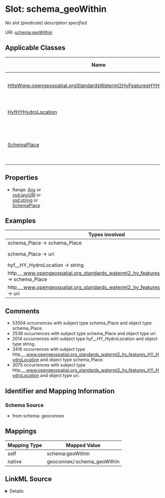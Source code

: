 

# Slot: schema_geoWithin


_No slot (predicate) description specified_





URI: [schema:geoWithin](https://schema.org/geoWithin)



<!-- no inheritance hierarchy -->





## Applicable Classes

| Name | Description | Modifies Slot |
| --- | --- | --- |
| [HttpWww.opengeospatial.orgStandardsWaterml2HyFeaturesHYHydroLocation](../classes/HttpWww.opengeospatial.orgStandardsWaterml2HyFeaturesHYHydroLocation.md) | No class (type) description specified |  no  |
| [HyfHYHydroLocation](../classes/HyfHYHydroLocation.md) | No class (type) description specified |  no  |
| [SchemaPlace](../classes/SchemaPlace.md) | Entities that have a somewhat fixed, physical extension |  no  |







## Properties

* Range: [Any](../classes/Any.md)&nbsp;or&nbsp;<br />[xsd:anyURI](xsd:anyURI)&nbsp;or&nbsp;<br />[xsd:string](xsd:string)&nbsp;or&nbsp;<br />[SchemaPlace](../classes/SchemaPlace.md)






## Examples

| Types involved | Subject | Predicate | Object |
| --- | --- | --- | --- |
| schema_Place → schema_Place | https://geoconnex.us/ref/pws/WY5680122 | schema:geoWithin | https://geoconnex.us/ref/states/56 |
| schema_Place → uri | https://geoconnex.us/ca-gage-assessment/gages/09423350 | schema:geoWithin | https://geoconnex.us/nhdplusv2/huc12/150301020203 |
| hyf__HY_HydroLocation → string | https://geoconnex.us/iow/demo/AL00017 | schema:geoWithin | https://geoconnex.us/ref/hu08/03170008 |
| http___www.opengeospatial.org_standards_waterml2_hy_features_HY_HydroLocation → schema_Place | https://geoconnex.us/ornl/hydrosource/dams/999 | schema:geoWithin | https://geoconnex.us/ref/states/53 |
| http___www.opengeospatial.org_standards_waterml2_hy_features_HY_HydroLocation → uri | https://geoconnex.us/ornl/hydrosource/dams/1 | schema:geoWithin | https://geoconnex.us/nhdplusv2/huc12/102000000000 |


## Comments

* 53554 occurrences with subject type schema_Place and object type schema_Place.
* 2536 occurrences with subject type schema_Place and object type uri.
* 2014 occurrences with subject type hyf__HY_HydroLocation and object type string.
* 3416 occurrences with subject type http___www.opengeospatial.org_standards_waterml2_hy_features_HY_HydroLocation and object type schema_Place.
* 3075 occurrences with subject type http___www.opengeospatial.org_standards_waterml2_hy_features_HY_HydroLocation and object type uri.

## Identifier and Mapping Information







### Schema Source


* from schema: geoconnex




## Mappings

| Mapping Type | Mapped Value |
| ---  | ---  |
| self | schema:geoWithin |
| native | geoconnex/:schema_geoWithin |




## LinkML Source

<details>
```yaml
name: schema_geoWithin
description: No slot (predicate) description specified
comments:
- 53554 occurrences with subject type schema_Place and object type schema_Place.
- 2536 occurrences with subject type schema_Place and object type uri.
- 2014 occurrences with subject type hyf__HY_HydroLocation and object type string.
- 3416 occurrences with subject type http___www.opengeospatial.org_standards_waterml2_hy_features_HY_HydroLocation
  and object type schema_Place.
- 3075 occurrences with subject type http___www.opengeospatial.org_standards_waterml2_hy_features_HY_HydroLocation
  and object type uri.
examples:
- description: schema_Place → schema_Place
  object:
    example_object: https://geoconnex.us/ref/states/56
    example_predicate: schema:geoWithin
    example_subject: https://geoconnex.us/ref/pws/WY5680122
- description: schema_Place → uri
  object:
    example_object: https://geoconnex.us/nhdplusv2/huc12/150301020203
    example_predicate: schema:geoWithin
    example_subject: https://geoconnex.us/ca-gage-assessment/gages/09423350
- description: hyf__HY_HydroLocation → string
  object:
    example_object: https://geoconnex.us/ref/hu08/03170008
    example_predicate: schema:geoWithin
    example_subject: https://geoconnex.us/iow/demo/AL00017
- description: http___www.opengeospatial.org_standards_waterml2_hy_features_HY_HydroLocation
    → schema_Place
  object:
    example_object: https://geoconnex.us/ref/states/53
    example_predicate: schema:geoWithin
    example_subject: https://geoconnex.us/ornl/hydrosource/dams/999
- description: http___www.opengeospatial.org_standards_waterml2_hy_features_HY_HydroLocation
    → uri
  object:
    example_object: https://geoconnex.us/nhdplusv2/huc12/102000000000
    example_predicate: schema:geoWithin
    example_subject: https://geoconnex.us/ornl/hydrosource/dams/1
from_schema: geoconnex
rank: 1000
slot_uri: schema:geoWithin
alias: schema_geoWithin
domain_of:
- http___www.opengeospatial.org_standards_waterml2_hy_features_HY_HydroLocation
- hyf__HY_HydroLocation
- schema_Place
range: Any
any_of:
- range: uri
- range: string
- range: schema_Place

```
</details>